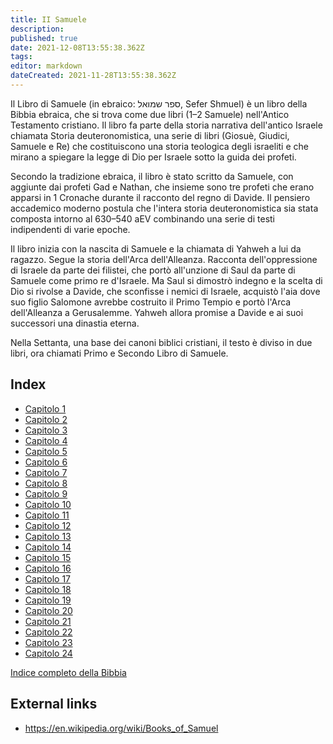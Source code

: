 ```yaml
---
title: II Samuele
description: 
published: true
date: 2021-12-08T13:55:38.362Z
tags: 
editor: markdown
dateCreated: 2021-11-28T13:55:38.362Z
---
```


Il Libro di Samuele (in ebraico: ספר שמואל, Sefer Shmuel) è un libro della Bibbia ebraica, che si trova come due libri (1–2 Samuele) nell'Antico Testamento cristiano. Il libro fa parte della storia narrativa dell'antico Israele chiamata Storia deuteronomistica, una serie di libri (Giosuè, Giudici, Samuele e Re) che costituiscono una storia teologica degli israeliti e che mirano a spiegare la legge di Dio per Israele sotto la guida dei profeti.

Secondo la tradizione ebraica, il libro è stato scritto da Samuele, con aggiunte dai profeti Gad e Nathan, che insieme sono tre profeti che erano apparsi in 1 Cronache durante il racconto del regno di Davide. Il pensiero accademico moderno postula che l'intera storia deuteronomistica sia stata composta intorno al 630–540 aEV combinando una serie di testi indipendenti di varie epoche.

Il libro inizia con la nascita di Samuele e la chiamata di Yahweh a lui da ragazzo. Segue la storia dell'Arca dell'Alleanza. Racconta dell'oppressione di Israele da parte dei filistei, che portò all'unzione di Saul da parte di Samuele come primo re d'Israele. Ma Saul si dimostrò indegno e la scelta di Dio si rivolse a Davide, che sconfisse i nemici di Israele, acquistò l'aia dove suo figlio Salomone avrebbe costruito il Primo Tempio e portò l'Arca dell'Alleanza a Gerusalemme. Yahweh allora promise a Davide e ai suoi successori una dinastia eterna. 

Nella Settanta, una base dei canoni biblici cristiani, il testo è diviso in due libri, ora chiamati Primo e Secondo Libro di Samuele. 

## Index

- [Capitolo 1](/it/Bible/2_Samuel/1)
- [Capitolo 2](/it/Bible/2_Samuel/2)
- [Capitolo 3](/it/Bible/2_Samuel/3)
- [Capitolo 4](/it/Bible/2_Samuel/4)
- [Capitolo 5](/it/Bible/2_Samuel/5)
- [Capitolo 6](/it/Bible/2_Samuel/6)
- [Capitolo 7](/it/Bible/2_Samuel/7)
- [Capitolo 8](/it/Bible/2_Samuel/8)
- [Capitolo 9](/it/Bible/2_Samuel/9)
- [Capitolo 10](/it/Bible/2_Samuel/10)
- [Capitolo 11](/it/Bible/2_Samuel/11)
- [Capitolo 12](/it/Bible/2_Samuel/12)
- [Capitolo 13](/it/Bible/2_Samuel/13)
- [Capitolo 14](/it/Bible/2_Samuel/14)
- [Capitolo 15](/it/Bible/2_Samuel/15)
- [Capitolo 16](/it/Bible/2_Samuel/16)
- [Capitolo 17](/it/Bible/2_Samuel/17)
- [Capitolo 18](/it/Bible/2_Samuel/18)
- [Capitolo 19](/it/Bible/2_Samuel/19)
- [Capitolo 20](/it/Bible/2_Samuel/20)
- [Capitolo 21](/it/Bible/2_Samuel/21)
- [Capitolo 22](/it/Bible/2_Samuel/22)
- [Capitolo 23](/it/Bible/2_Samuel/23)
- [Capitolo 24](/it/Bible/2_Samuel/24)


[Indice completo della Bibbia](/it/index/bible)


## External links

- https://en.wikipedia.org/wiki/Books_of_Samuel
